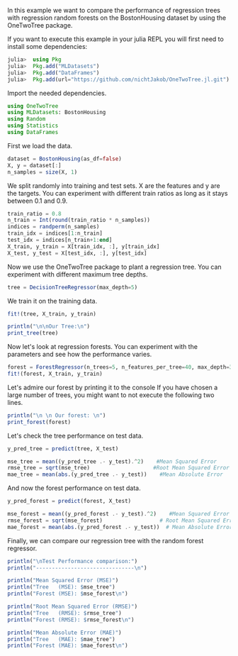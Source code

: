 In this example we want to compare the performance of regression trees with regression random forests on the BostonHousing dataset by using the OneTwoTree package.

If you want to execute this example in your julia REPL you will first need to install some dependencies:
```julia
julia>  using Pkg
julia>  Pkg.add("MLDatasets")
julia>  Pkg.add("DataFrames")
julia>  Pkg.add(url="https://github.com/nichtJakob/OneTwoTree.jl.git")
```

Import the needed dependencies.
```julia
using OneTwoTree
using MLDatasets: BostonHousing
using Random
using Statistics
using DataFrames
```
First we load the data.
```julia
dataset = BostonHousing(as_df=false)
X, y = dataset[:]
n_samples = size(X, 1)
```
We split randomly into training and test sets. X are the features and y are the targets.
You can experiment with different train ratios as long as it stays between 0.1 and 0.9.
```julia
train_ratio = 0.8
n_train = Int(round(train_ratio * n_samples))
indices = randperm(n_samples)
train_idx = indices[1:n_train]
test_idx = indices[n_train+1:end]
X_train, y_train = X[train_idx, :], y[train_idx]
X_test, y_test = X[test_idx, :], y[test_idx]
```
Now we use the OneTwoTree package to plant a regression tree.
You can experiment with different maximum tree depths.
```julia
tree = DecisionTreeRegressor(max_depth=5)
```
We train it on the training data.
```julia
fit!(tree, X_train, y_train)

println("\n\nOur Tree:\n")
print_tree(tree)
```
Now let's look at regression forests.
You can experiment with the parameters and see how the performance varies.
```julia
forest = ForestRegressor(n_trees=5, n_features_per_tree=40, max_depth=30)
fit!(forest, X_train, y_train)
```
Let's admire our forest by printing it to the console
If you have chosen a large number of trees, you might want to not execute the following two lines.
```julia
println("\n \n Our forest: \n")
print_forest(forest)
```

Let's check the tree performance on test data.
```julia
y_pred_tree = predict(tree, X_test)

mse_tree = mean((y_pred_tree .- y_test).^2)    #Mean Squared Error
rmse_tree = sqrt(mse_tree)                    #Root Mean Squared Error
mae_tree = mean(abs.(y_pred_tree .- y_test))    #Mean Absolute Error
```

And now the forest performance on test data.
```julia
y_pred_forest = predict(forest, X_test)

mse_forest = mean((y_pred_forest .- y_test).^2)    #Mean Squared Error
rmse_forest = sqrt(mse_forest)                  # Root Mean Squared Error
mae_forest = mean(abs.(y_pred_forest .- y_test))  # Mean Absolute Error
```


Finally, we can compare our regression tree with the random forest regressor.
```julia
println("\nTest Performance comparison:")
println("-------------------------------\n")

println("Mean Squared Error (MSE)")
println("Tree   (MSE): $mse_tree")
println("Forest (MSE): $mse_forest\n")

println("Root Mean Squared Error (RMSE)")
println("Tree   (RMSE): $rmse_tree")
println("Forest (RMSE): $rmse_forest\n")

println("Mean Absolute Error (MAE)")
println("Tree   (MAE): $mae_tree")
println("Forest (MAE): $mae_forest\n")
```